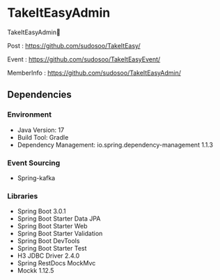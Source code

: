 # TakeItEasyAdmin
TakeItEasyAdmin🐯

Post : https://github.com/sudosoo/TakeItEasy/

Event : https://github.com/sudosoo/TakeItEasyEvent/

MemberInfo : https://github.com/sudosoo/TakeItEasyAdmin/
 
## Dependencies  
### Environment
- Java Version: 17
- Build Tool: Gradle
- Dependency Management: io.spring.dependency-management 1.1.3

### Event Sourcing
- Spring-kafka

### Libraries
- Spring Boot 3.0.1
- Spring Boot Starter Data JPA
- Spring Boot Starter Web
- Spring Boot Starter Validation
- Spring Boot DevTools
- Spring Boot Starter Test
- H3 JDBC Driver 2.4.0
- Spring RestDocs MockMvc
- Mockk 1.12.5
